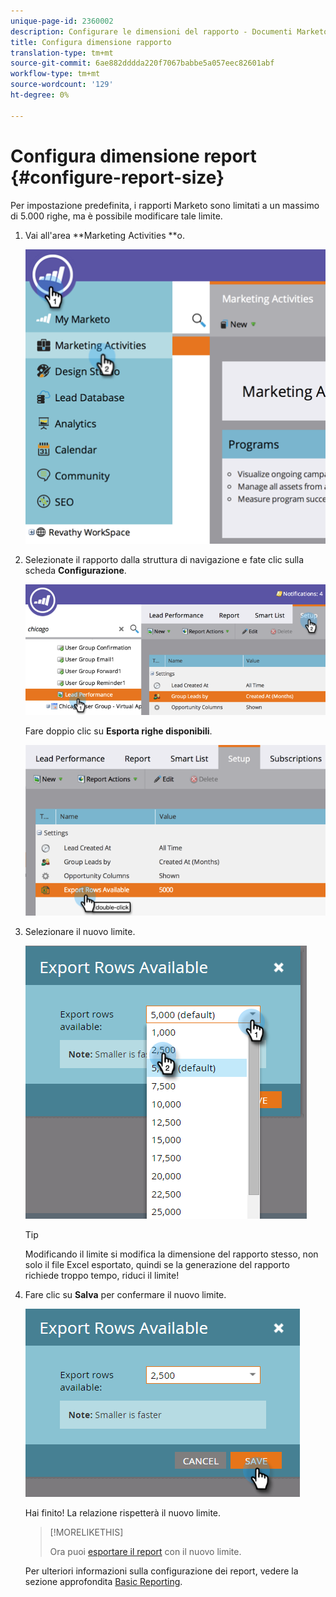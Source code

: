 ```yaml
---
unique-page-id: 2360002
description: Configurare le dimensioni del rapporto - Documenti Marketo - Documentazione del prodotto
title: Configura dimensione rapporto
translation-type: tm+mt
source-git-commit: 6ae882dddda220f7067babbe5a057eec82601abf
workflow-type: tm+mt
source-wordcount: '129'
ht-degree: 0%

---
```



# Configura dimensione report {#configure-report-size}

Per impostazione predefinita, i rapporti Marketo sono limitati a un massimo di 5.000 righe, ma è possibile modificare tale limite.

1. Vai all&#39;area **Marketing Activities **o.

   ![](assets/image2014-9-16-10-3a53-3a57.png)

1. Selezionate il rapporto dalla struttura di navigazione e fate clic sulla scheda **Configurazione**.

   ![](assets/image2014-9-16-10-3a54-3a1.png)

   Fare doppio clic su **Esporta righe disponibili**.

   ![](assets/image2014-9-16-10-3a54-3a5.png)

1. Selezionare il nuovo limite.

   ![](assets/image2016-3-2-9-3a13-3a0.png)

   >[!TIP]
   >
   >Modificando il limite si modifica la dimensione del rapporto stesso, non solo il file Excel esportato, quindi se la generazione del rapporto richiede troppo tempo, riduci il limite!

1. Fare clic su **Salva** per confermare il nuovo limite.

   ![](assets/image2016-3-2-9-3a13-3a59.png)

   Hai finito! La relazione rispetterà il nuovo limite.

   >[!MORELIKETHIS]
   >
   >
   >
   >Ora puoi [esportare il report](../../../../product-docs/reporting/basic-reporting/report-activity/export-a-report-to-excel.md) con il nuovo limite.

   Per ulteriori informazioni sulla configurazione dei report, vedere la sezione approfondita [Basic Reporting](https://docs.marketo.com/display/docs/basic+reporting).

